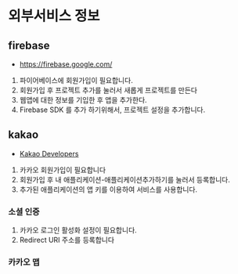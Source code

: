 # 외부서비스 정보

## firebase

- https://firebase.google.com/

1. 파이어베이스에 회원가입이 필요합니다.
2. 회원가입 후 프로젝트 추가를 눌러서 새롭게 프로젝트를 만든다
3. 웹앱에 대한 정보를 기입한 후 앱을 추가한다.
4. Firebase SDK 를 추가 하기위해서, 프로젝트 설정을 추가합니다. 



## kakao 

- [Kakao Developers](https://developers.kakao.com/)



1. 카카오 회원가입이 필요합니다
2. 회원가입 후 내 애플리케이션-애플리케이션추가하기를 눌러서 등록합니다.
3. 추가된 애플리케이션의 앱 키를 이용하여 서비스를 사용합니다. 

### 소셜 인증

1. 카카오 로그인 활성화 설정이 필요합니다.
2. Redirect URI 주소를 등록합니다

### 카카오 맵